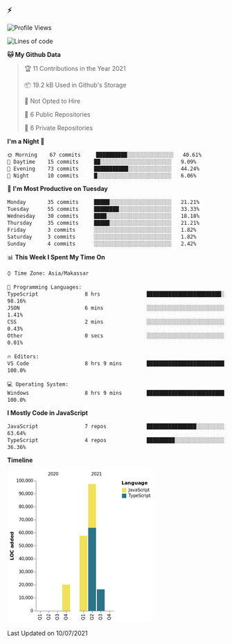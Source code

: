 ### ⚡

<!--
**aulyarahman/aulyarahman** is a ✨ _special_ ✨ repository because its `README.md` (this file) appears on your GitHub profile.

Here are some ideas to get you started:

- 🔭 I’m currently working on ...
- 🌱 I’m currently learning ...
- 👯 I’m looking to collaborate on ...
- 🤔 I’m looking for help with ...
- 💬 Ask me about ...
- 📫 How to reach me: ...
- 😄 Pronouns: ...
- ⚡ Fun fact: ...
-->

<!--START_SECTION:waka-->
![Profile Views](http://img.shields.io/badge/Profile%20Views-4-blue)

![Lines of code](https://img.shields.io/badge/From%20Hello%20World%20I%27ve%20Written-191694%20lines%20of%20code-blue)

**🐱 My Github Data** 

> 🏆 11 Contributions in the Year 2021
 > 
> 📦 19.2 kB Used in Github's Storage 
 > 
> 🚫 Not Opted to Hire
 > 
> 📜 6 Public Repositories 
 > 
> 🔑 6 Private Repositories  
 > 
**I'm a Night 🦉** 

```text
🌞 Morning    67 commits     ██████████░░░░░░░░░░░░░░░   40.61% 
🌆 Daytime    15 commits     ██░░░░░░░░░░░░░░░░░░░░░░░   9.09% 
🌃 Evening    73 commits     ███████████░░░░░░░░░░░░░░   44.24% 
🌙 Night      10 commits     █░░░░░░░░░░░░░░░░░░░░░░░░   6.06%

```
📅 **I'm Most Productive on Tuesday** 

```text
Monday       35 commits     █████░░░░░░░░░░░░░░░░░░░░   21.21% 
Tuesday      55 commits     ████████░░░░░░░░░░░░░░░░░   33.33% 
Wednesday    30 commits     ████░░░░░░░░░░░░░░░░░░░░░   18.18% 
Thursday     35 commits     █████░░░░░░░░░░░░░░░░░░░░   21.21% 
Friday       3 commits      ░░░░░░░░░░░░░░░░░░░░░░░░░   1.82% 
Saturday     3 commits      ░░░░░░░░░░░░░░░░░░░░░░░░░   1.82% 
Sunday       4 commits      ░░░░░░░░░░░░░░░░░░░░░░░░░   2.42%

```


📊 **This Week I Spent My Time On** 

```text
⌚︎ Time Zone: Asia/Makassar

💬 Programming Languages: 
TypeScript               8 hrs               ████████████████████████░   98.16% 
JSON                     6 mins              ░░░░░░░░░░░░░░░░░░░░░░░░░   1.41% 
CSS                      2 mins              ░░░░░░░░░░░░░░░░░░░░░░░░░   0.43% 
Other                    0 secs              ░░░░░░░░░░░░░░░░░░░░░░░░░   0.01%

🔥 Editors: 
VS Code                  8 hrs 9 mins        █████████████████████████   100.0%

💻 Operating System: 
Windows                  8 hrs 9 mins        █████████████████████████   100.0%

```

**I Mostly Code in JavaScript** 

```text
JavaScript               7 repos             ████████████████░░░░░░░░░   63.64% 
TypeScript               4 repos             █████████░░░░░░░░░░░░░░░░   36.36%

```


**Timeline**

![Chart not found](https://raw.githubusercontent.com/aulyarahman/aulyarahman/main/charts/bar_graph.png) 


 Last Updated on 10/07/2021
<!--END_SECTION:waka-->
